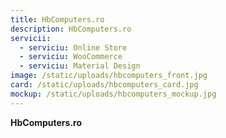 ```yaml
---
title: HbComputers.ro
description: HbComputers.ro
servicii:
  - serviciu: Online Store
  - serviciu: WooCommerce
  - serviciu: Material Design
image: /static/uploads/hbcomputers_front.jpg
card: /static/uploads/hbcomputers_card.jpg
mockup: /static/uploads/hbcomputers_mockup.jpg
---
```

**HbComputers.ro**
